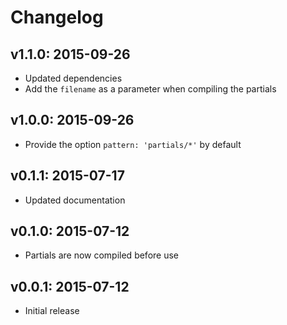 # Changelog

## v1.1.0: 2015-09-26

- Updated dependencies
- Add the `filename` as a parameter when compiling the partials

## v1.0.0: 2015-09-26

- Provide the option `pattern: 'partials/*'` by default

## v0.1.1: 2015-07-17

- Updated documentation

## v0.1.0: 2015-07-12

- Partials are now compiled before use

## v0.0.1: 2015-07-12

- Initial release
